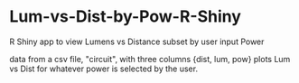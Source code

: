 Lum-vs-Dist-by-Pow-R-Shiny
==========================

R Shiny app to view Lumens vs Distance subset by user input Power

data from a csv file, "circuit", with three columns {dist, lum, pow}
plots Lum vs Dist for whatever power is selected by the user. 
